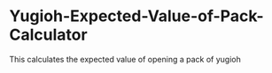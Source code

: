 # Yugioh-Expected-Value-of-Pack-Calculator
This calculates the expected value of opening a pack of yugioh
